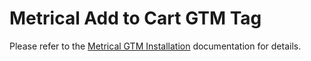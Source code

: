 # Metrical Add to Cart GTM Tag

Please refer to the [Metrical GTM Installation](https://github.com/metric-al/gtm_metrical_library) documentation for details.